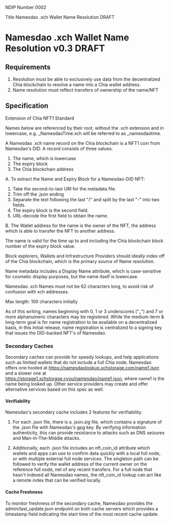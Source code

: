 NDIP Number 0002

Title Namesdao .xch Wallet Name Resolution DRAFT

# Namesdao .xch Wallet Name Resolution v0.3 DRAFT


## Requirements

1. Resolution must be able to exclusively use data from the decentralized Chia blockchain to resolve a name into a Chia wallet address.
2. Name resolution must reflect transfers of ownership of the name/NFT


## Specification

Extension of Chia NFT1 Standard

Names below are referenced by their root, without the .xch extension and in lowercase, e.g. _NamesdaoTime.xch will be referred to
as _namesdaotime.

A Namesdao .xch name record on the Chia blockchain is a NFT1 coin from Namesdao's DID. A record consists of three values:
1. The name, which is lowercase
2. The expiry block
3. The Chia blockchain address

A. To extract the Name and Expiry Block for a Namesdao-DID NFT:
1. Take the second-to-last URI for the metadata file.
2. Trim off the .json ending
3. Separate the text following the last "/" and split by the last "-" into two fields.
4. The expiry block is the second field.
5. URL-decode the first field to obtain the name.

B. The Wallet address for the name is the owner of the NFT, the address which is able to transfer the NFT to another address.

The name is valid for the time up to and including the Chia blockchain block number of the expiry block value.

Block explorers, Wallets and Infrastructure Providers should ideally index off of the Chia blockchain, which is the primary source of Name resolution.

Name metadata includes a Display Name attribute, which is case-sensitive for cosmetic display purposes, but the name itself is lowercase.

Namesdao .xch Names must not be 62 characters long, to avoid risk of confusion with xch addresses.

Max length: 100 characters initially

As of this writing, names beginning with 0, 1 or 3 underscores ("_") and 7 or more alphanumeric characters may be registered. While the medium-term & long-term goal is for name registration to be available on a decentralized basis, in this initial release, name registration
is centralized to a signing key that issues the DID-backed NFT's of Namesdao.

### Secondary Caches

Secondary caches can provide for speedy lookups, and help applications such as limited wallets that do not include a full Chia node. Namesdao offers one hosted at https://namesdaolookup.xchstorage.com/name1.json and a slower one at https://storage1.xchstorage.cyou/namesdao/name1.json, where name1 is the name being looked up. Other service providers may create and offer alternative services based on this spec as well.

#### Verifiability

Namesdao's secondary cache includes 2 features for verifiability.

1. For each .json file, there is a .json.sig file, which contains a signature of the .json file with Namesdao's gpg key. By verifying information authenticity, this can provide resistance to attacks such as DNS seizures and Man-In-The-Middle attacks.

2. Additionally, each .json file includes an nft_coin_id attribute which wallets and apps can use to confirm data quickly with a local full node, or with multiple external full node services. The singleton path can be followed to verify the wallet address of the current owner on the reference full node, net of any recent transfers. For a full node that hasn't indexed all Namesdao names, the nft_coin_id lookup can act like a remote index that can be verified locally.

#### Cache Freshness

To monitor freshness of the secondary cache, Namesdao provides the admin/last_update.json endpoint on both cache servers which provides a timestamp field indicating the start time of the most recent cache update.
